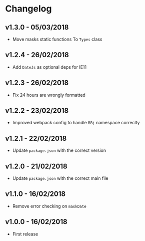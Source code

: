 # Changelog

## v1.3.0 - 05/03/2018

* Move masks static functions To `Types` class

## v1.2.4 - 26/02/2018

* Add `DateJs` as optional deps for IE11

## v1.2.3 - 26/02/2018

* Fix 24 hours are wrongly formatted 

## v1.2.2 - 23/02/2018

* Improved webpack config to handle `BBj` namespace correclty 

## v1.2.1 - 22/02/2018

* Update `package.json` with the correct version
## v1.2.0 - 21/02/2018

* Update `package.json` with the correct main file

## v1.1.0 - 16/02/2018

* Remove error checking on `maskDate`

## v1.0.0 - 16/02/2018

* First release
